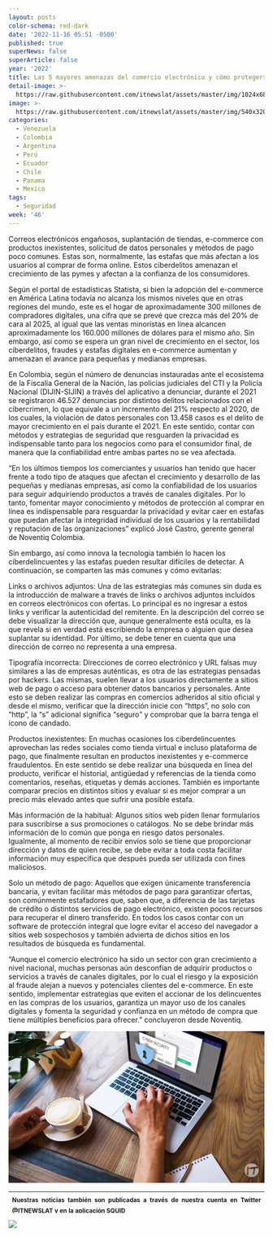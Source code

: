 ```yaml
---
layout: posts
color-schema: red-dark
date: '2022-11-16 05:51 -0500'
published: true
superNews: false
superArticle: false
year: '2022'
title: Las 5 mayores amenazas del comercio electrónico y cómo protegerse
detail-image: >-
  https://raw.githubusercontent.com/itnewslat/assets/master/img/1024x680/laptop-segura-g.jpg
image: >-
  https://raw.githubusercontent.com/itnewslat/assets/master/img/540x320/laptop-segura-p.jpg
categories:
  - Venezuela
  - Colombia
  - Argentina
  - Perú
  - Ecuador
  - Chile
  - Panama
  - Mexico
tags:
  - Seguridad
week: '46'
---
```

Correos electrónicos engañosos, suplantación de tiendas, e-commerce con productos inexistentes, solicitud de datos personales y métodos de pago poco comunes. Estas son, normalmente, las estafas que más afectan a los usuarios al comprar de forma online. Estos ciberdelitos amenazan el crecimiento de las pymes y afectan a la confianza de los consumidores. 
 
Según el portal de estadísticas Statista, si bien la adopción del e-commerce en América Latina todavía no alcanza los mismos niveles que en otras regiones del mundo, este es el hogar de aproximadamente 300 millones de compradores digitales, una cifra que se prevé que crezca más del 20% de cara al 2025, al igual que las ventas minoristas en línea alcancen aproximadamente los 160.000 millones de dólares para el mismo año. Sin embargo, así como se espera un gran nivel de crecimiento en el sector, los ciberdelitos, fraudes y estafas digitales en e-commerce aumentan y amenazan el avance para pequeñas y medianas empresas.  
 
En Colombia, según el número de denuncias instauradas ante el ecosistema de la Fiscalía General de la Nación, las policías judiciales del CTI y la Policía Nacional (DIJIN-SIJIN) a través del aplicativo a denunciar, durante el 2021 se registraron 46.527 denuncias por distintos delitos relacionados con el cibercrimen,  lo que equivale a un incremento del 21% respecto al 2020, de los cuales, la violación de datos personales con 13.458 casos es el delito de mayor crecimiento en el país durante el 2021. En este sentido, contar con métodos y estrategias de seguridad que resguarden la privacidad es indispensable tanto para los negocios como para el consumidor final, de manera que la confiabilidad entre ambas partes no se vea afectada. 
 
“En los últimos tiempos los comerciantes y usuarios han tenido que hacer frente a todo tipo de ataques que afectan el crecimiento y desarrollo de las pequeñas y medianas empresas, así como la confiabilidad de los usuarios para seguir adquiriendo productos a través de canales digitales. Por lo tanto, fomentar mayor conocimiento y métodos de protección al comprar en línea es indispensable para resguardar la privacidad y evitar caer en estafas que puedan afectar la integridad individual de los usuarios y la rentabilidad y reputación de las organizaciones” explicó José Castro, gerente general de Noventiq Colombia. 
 
Sin embargo, así como innova la tecnología también lo hacen los ciberdelincuentes y las estafas pueden resultar difíciles de detectar. A continuación, se comparten las más comunes y cómo evitarlas:  
 
Links o archivos adjuntos: Una de las estrategias más comunes sin duda es la introducción de malware a través de links o archivos adjuntos incluidos en correos electrónicos con ofertas. Lo principal es no ingresar a estos links y verificar la autenticidad del remitente. En la descripción del correo se debe visualizar la dirección que, aunque generalmente está oculta, es la que revela 
si en verdad está escribiendo la empresa o alguien que desea suplantar su identidad. Por último, se debe tener en cuenta que una dirección de correo no representa a una empresa.
 
Tipografía incorrecta: Direcciones de correo electrónico y URL falsas muy similares a las de empresas auténticas, es otra de las estrategias pensadas por hackers. Las mismas, suelen llevar a los usuarios directamente a sitios web de pago o acceso para obtener datos bancarios y personales. Ante esto se deben realizar las compras en comercios adheridos al sitio oficial y desde el mismo, verificar que la dirección inicie con “https”, no solo con “http”, la “s” adicional significa “seguro” y comprobar que la barra tenga el icono de candado. 
 
Productos inexistentes: En muchas ocasiones los ciberdelincuentes aprovechan las redes sociales como tienda virtual e incluso plataforma de pago, que finalmente resultan en productos inexistentes y e-commerce fraudulentos. En este sentido se debe realizar una búsqueda en línea del producto, verificar el historial, antigüedad y referencias de la tienda como comentarios, reseñas, etiquetas y demás acciones. También es importante comparar precios en distintos sitios y evaluar si es mejor comprar a un precio más elevado antes que sufrir una posible estafa. 
 
Más información de la habitual: Algunos sitios web piden llenar formularios para suscribirse a sus promociones o catálogos. No se debe brindar más información de lo común que ponga en riesgo datos personales. Igualmente, al momento de recibir envíos solo se tiene que proporcionar dirección y datos de quien recibe, se debe evitar a toda costa facilitar información muy específica que después pueda ser utilizada con fines maliciosos.     
 
Solo un método de pago: Aquellos que exigen únicamente transferencia bancaria, y evitan facilitar más métodos de pago para garantizar ofertas, son comúnmente estafadores que, saben que, a diferencia de las tarjetas de crédito o distintos servicios de pago electrónico, existen pocos recursos para recuperar el dinero transferido. En todos los casos contar con un software de protección integral que logre evitar el acceso del navegador a sitios web sospechosos y también advierta de dichos sitios en los resultados de búsqueda es fundamental. 
 
“Aunque el comercio electrónico ha sido un sector con gran crecimiento a nivel nacional, muchas personas aún desconfían de adquirir productos o servicios a través de canales digitales, por lo cual el riesgo y la exposición al fraude alejan a nuevos y potenciales clientes del e-commerce. En este sentido, implementar estrategias que eviten el accionar de los delincuentes en las compras de los usuarios, garantiza un mayor uso de los canales digitales y fomenta la seguridad y confianza en un método de compra que tiene múltiples beneficios para ofrecer.”  concluyeron desde Noventiq. 

![](https://raw.githubusercontent.com/itnewslat/assets/master/img/540x320/laptop-segura-p.jpg)

<table style="height: 42px;" width="569">
<tbody>
<tr>
<td style="text-align: justify;"><sub><strong>Nuestras noticias también son publicadas a través de nuestra cuenta en Twitter <a href="https://twitter.com/itnewslat?lang=es">@ITNEWSLAT</a> y en la aplicación <a href="https://squidapp.co/en/">SQUID</a></strong></sub></td>
</tr>
</tbody>
</table>

<img src="https://tracker.metricool.com/c3po.jpg?hash=56f88a41e39ab42c063cc51676587a04"/>